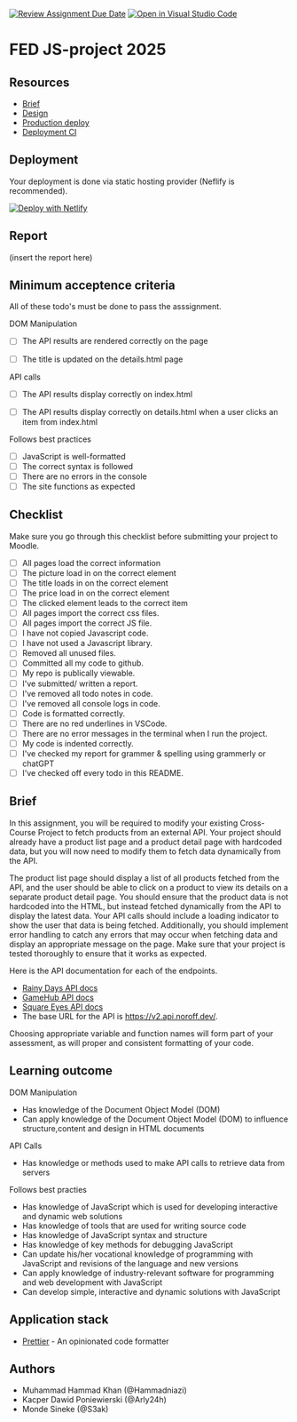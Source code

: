 [![Review Assignment Due Date](https://classroom.github.com/assets/deadline-readme-button-22041afd0340ce965d47ae6ef1cefeee28c7c493a6346c4f15d667ab976d596c.svg)](https://classroom.github.com/a/e-_62uB-)
[![Open in Visual Studio Code](https://classroom.github.com/assets/open-in-vscode-2e0aaae1b6195c2367325f4f02e2d04e9abb55f0b24a779b69b11b9e10269abc.svg)](https://classroom.github.com/online_ide?assignment_repo_id=16604232&assignment_repo_type=AssignmentRepo)
# FED JS-project 2025

## Resources

<!-- You must replace these links -->

- [Brief]()
- [Design](https://www.figma.com/design/A4bLZaujLKWmCdF0X2iyQr/Assignment-Hammad?node-id=303-768&t=wd42snckw2guYvmc-1)
- [Production deploy]()
- [Deployment CI](_LINK_TO_NETLIFY_VERCEL_DASHBOARD_)

## Deployment

Your deployment is done via static hosting provider (Neflify is recommended).

[![Deploy with Netlify](https://vercel.com/button)](https://vercel.com/new/clone?repository-url=https%3A%2F%2Fgithub.com%2FS3ak%2Ffed1-exam-vanilla-frontend-website&env=API_TOKEN,API_SECRET&envDescription=The%20API_TOKEN%20is%20needed%20to%20access%20a%20secure%20API%20endpoint.%20This%20can%20be%20the%20Authorization%20%60Bearer%20Token%60%20header%20used%20to%20make%20queries.&envLink=https%3A%2F%2Fvitejs.dev%2Fguide%2Fenv-and-mode.html&project-name=exam-front-end&repository-name=fed1-exam-vanilla-frontend-website&skippable-integrations=1)

## Report

(insert the report here)

## Minimum acceptence criteria

All of these todo's must be done to pass the asssignment.


DOM Manipulation

- [ ] The API results are rendered correctly on the page
- [ ] The title is updated on the details.html page


API calls

- [ ] The API results display correctly on index.html
- [ ] The API results display correctly on details.html when a user clicks an item from index.html


Follows best practices
- [ ] JavaScript is well-formatted
- [ ] The correct syntax is followed
- [ ] There are no errors in the console
- [ ] The site functions as expected

## Checklist

Make sure you go through this checklist before submitting your project to Moodle.

- [ ] All pages load the correct information
- [ ] The picture load in on the correct element
- [ ] The title loads in on the correct element
- [ ] The price load in on the correct element
- [ ] The clicked element leads to the correct item 
- [ ] All pages import the correct css files.
- [ ] All pages import the correct JS file.
- [ ] I have not copied Javascript code.
- [ ] I have not used a Javascript library.
- [ ] Removed all unused files.
- [ ] Committed all my code to github.
- [ ] My repo is publically viewable.
- [ ] I've submitted/ written a report.
- [ ] I've removed all todo notes in code.
- [ ] I've removed all console logs in code.
- [ ] Code is formatted correctly.
- [ ] There are no red underlines in VSCode.
- [ ] There are no error messages in the terminal when I run the project.
- [ ] My code is indented correctly.
- [ ] I've checked my report for grammer & spelling using grammerly or chatGPT
- [ ] I've checked off every todo in this README.

## Brief

In this assignment, you will be required to modify your existing Cross-Course Project to fetch products from an external API. Your project should already have a product list page and a product detail page with hardcoded data, but you will now need to modify them to fetch data dynamically from the API.

The product list page should display a list of all products fetched from the API, and the user should be able to click on a product to view its details on a separate product detail page. You should ensure that the product data is not hardcoded into the HTML, but instead fetched dynamically from the API to display the latest data. Your API calls should include a loading indicator to show the user that data is being fetched. Additionally, you should implement error handling to catch any errors that may occur when fetching data and display an appropriate message on the page. Make sure that your project is tested thoroughly to ensure that it works as expected.

Here is the API documentation for each of the endpoints.

- [Rainy Days API docs](https://docs.noroff.dev/docs/v2/e-commerce/rainy-days)
- [GameHub API docs](https://docs.noroff.dev/docs/v2/e-commerce/gamehub)
- [Square Eyes API docs](https://docs.noroff.dev/docs/v2/e-commerce/square-eyes)
- The base URL for the API is https://v2.api.noroff.dev/.

Choosing appropriate variable and function names will form part of your assessment, as will proper and consistent formatting of your code.

## Learning outcome

DOM Manipulation 

- Has knowledge of the Document Object Model (DOM)
- Can apply knowledge of the Document Object Model (DOM) to influence structure,content and design in HTML documents

API Calls

- Has knowledge or methods used to make API calls to retrieve data from servers

Follows best practies

- Has knowledge of JavaScript which is used for developing interactive and dynamic web solutions
- Has knowledge of tools that are used for writing source code
- Has knowledge of JavaScript syntax and structure
- Has knowledge of key methods for debugging JavaScript
- Can update his/her vocational knowledge of programming with JavaScript and revisions of the language and new versions
- Can apply knowledge of industry-relevant software for programming and web development with JavaScript
- Can develop simple, interactive and dynamic solutions with JavaScript
 
## Application stack

- [Prettier](https://prettier.io/) - An opinionated code formatter

## Authors

- Muhammad Hammad Khan (@Hammadniazi)
- Kacper Dawid Poniewierski (@Arly24h)
- Monde Sineke (@S3ak)
